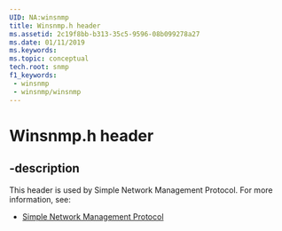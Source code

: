 ```yaml
---
UID: NA:winsnmp
title: Winsnmp.h header
ms.assetid: 2c19f8bb-b313-35c5-9596-08b099278a27
ms.date: 01/11/2019
ms.keywords: 
ms.topic: conceptual
tech.root: snmp
f1_keywords:
 - winsnmp
 - winsnmp/winsnmp
---
```


# Winsnmp.h header


## -description

This header is used by Simple Network Management Protocol. For more information, see:

- [Simple Network Management Protocol](../_snmp/index.md)

